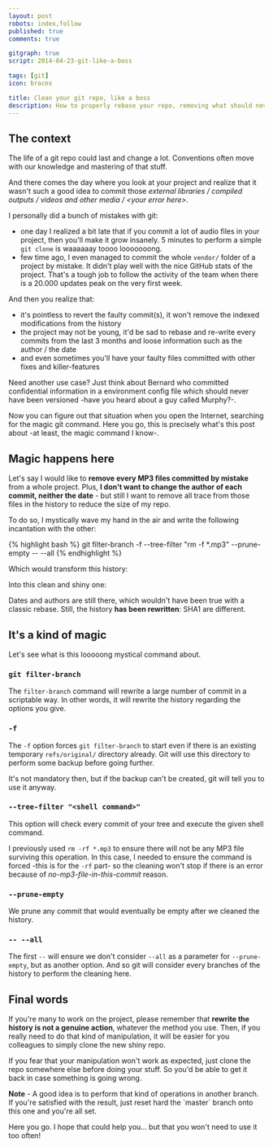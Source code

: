 ```yaml
---
layout: post
robots: index,follow
published: true
comments: true

gitgraph: true
script: 2014-04-23-git-like-a-boss

tags: [git]
icon: braces

title: Clean your git repo, like a boss
description: How to properly rebase your repo, removing what should never have been in there without broking your history.
---
```


## The context

The life of a git repo could last and change a lot. Conventions often move with our knowledge and mastering of that stuff.

And there comes the day where you look at your project and realize that it wasn't such a good idea to commit those *external libraries / compiled outputs / videos and other media / &lt;your error here&gt;*.

I personally did a bunch of mistakes with git:

- one day I realized a bit late that if you commit a lot of audio files in your project, then you'll make it grow insanely. 5 minutes to perform a simple `git clone` is waaaaaay toooo looooooong.
- few time ago, I even managed to commit the whole `vendor/` folder of a project by mistake. It didn't play well with the nice GitHub stats of the project. That's a tough job to follow the activity of the team when there is a 20.000 updates peak on the very first week.

And then you realize that:

- it's pointless to revert the faulty commit(s), it won't remove the indexed modifications from the history
- the project may not be young, it'd be sad to rebase and re-write every commits from the last 3 months and loose information such as the author / the date
- and even sometimes you'll have your faulty files committed with other fixes and killer-features

Need another use case? Just think about Bernard who committed confidential information in a environment config file which should never have been versioned -have you heard about a guy called Murphy?-.

Now you can figure out that situation when you open the Internet, searching for the magic git command. Here you go, this is precisely what's this post about -at least, the magic command I know-.

## Magic happens here

Let's say I would like to **remove every MP3 files committed by mistake** from a whole project. Plus, **I don't want to change the author of each commit, neither the date** - but still I want to remove all trace from those files in the history to reduce the size of my repo.

To do so, I mystically wave my hand in the air and write the following incantation with the other:

{% highlight bash %}
git filter-branch -f --tree-filter "rm -f *.mp3" --prune-empty -- --all
{% endhighlight %}

Which would transform this history:

<div><!-- This div is a bit nasty but necessary for Jekyll/Markdown to correctly compile the canvas -->
  <canvas id="dirty-repo"></canvas>
</div>

Into this clean and shiny one:

<div><!-- This div is a bit nasty but necessary for Jekyll/Markdown to correctly compile the canvas -->
  <canvas id="clean-repo"></canvas>
</div>

Dates and authors are still there, which wouldn't have been true with a classic rebase. Still, the history **has been rewritten**: SHA1 are different.

## It's a kind of magic

Let's see what is this looooong mystical command about.

### `git filter-branch`

The `filter-branch` command will rewrite a large number of commit in a scriptable way. In other words, it will rewrite the history regarding the options you give.

### `-f`

The `-f` option forces `git filter-branch` to start even if there is an existing temporary `refs/original/` directory already. Git will use this directory to perform some backup before going further.

It's not mandatory then, but if the backup can't be created, git will tell you to use it anyway.

### `--tree-filter "<shell command>"`

This option will check every commit of your tree and execute the given shell command.

I previously used `rm -rf *.mp3` to ensure there will not be any MP3 file surviving this operation. In this case, I needed to ensure the command is forced -this is for the `-rf` part- so the cleaning won't stop if there is an error because of *no-mp3-file-in-this-commit* reason.

### `--prune-empty`

We prune any commit that would eventually be empty after we cleaned the history.

### `-- --all`

The first `--` will ensure we don't consider `--all` as a parameter for `--prune-empty`, but as another option. And so git will consider every branches of the history to perform the cleaning here.

## Final words

If you're many to work on the project, please remember that **rewrite the history is not a genuine action**, whatever the method you use. Then, if you really need to do that kind of manipulation, it will be easier for you colleagues to simply clone the new shiny repo.

If you fear that your manipulation won't work as expected, just clone the repo somewhere else before doing your stuff. So you'd be able to get it back in case something is going wrong.

<p class="islet"><strong>Note</strong> - A good idea is to perform that kind of operations in another branch. If you're satisfied with the result, just reset hard the `master` branch onto this one and you're all set.</p>

Here you go. I hope that could help you... but that you won't need to use it too often!

